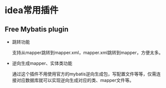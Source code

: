 # idea常用插件

## Free Mybatis plugin

- 跳转功能

  支持从mapper跳转到mapper.xml，mapper.xml跳转到mapper，方便太多。

- 逆向生成mapper、实体类功能

  通过这个插件不用使用官方的mybatis逆向生成包，写配置文件等等，仅需连接对应数据库就可以实现逆向生成对应的类、mapper文件等。

